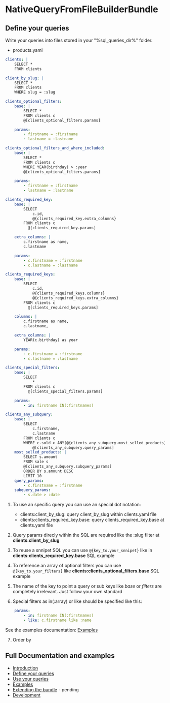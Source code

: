 NativeQueryFromFileBuilderBundle
================================

Define your queries
-------------------

Write your queries into files stored in your "%sql_queries_dir%" folder.

- products.yaml

```yaml
clients: |
    SELECT *
    FROM clients

client_by_slug: |
    SELECT *
    FROM clients
    WHERE slug = :slug

clients_optional_filters:
    base: |
        SELECT *
        FROM clients c
        @[clients_optional_filters.params]

    params:
        - firstname = :firstname
        - lastname = :lastname

clients_optional_filters_and_where_included:
    base: |
        SELECT *
        FROM clients c
        WHERE YEAR(birthday) > :year
        @[clients_optional_filters.params]

    params:
        - firstname = :firstname
        - lastname = :lastname

clients_required_key:
    base: |
        SELECT
            c.id,
            @{clients_required_key.extra_columns}
        FROM clients c
          @[clients_required_key.params]

    extra_columns: |
        c.firstname as name,
        c.lastname

    params:
        - c.firstname = :firstname
        - c.lastname = :lastname

clients_required_keys:
    base: |
        SELECT
            c.id,
            @{clients_required_keys.columns}
            @{clients_required_keys.extra_columns}
        FROM clients c
          @[clients_required_keys.params]

    columns: |
        c.firstname as name,
        c.lastname,

    extra_columns: |
        YEAR(c.birthday) as year

    params:
        - c.firstname = :firstname
        - c.lastname = :lastname

clients_special_filters:
    base: |
        SELECT
            *
        FROM clients c
          @[clients_special_filters.params]

    params:
        - in: firstname IN(:firstnames)

clients_any_subquery:
    base: |
        SELECT
            c.firstname,
            c.lastname
        FROM clients c
        WHERE c.sold > ANY(@{clients_any_subquery.most_selled_products})
            @[clients_any_subquery.query_params]
    most_selled_products: |
        SELECT s.amount
        FROM sale s
        @[clients_any_subquery.subquery_params]
        ORDER BY s.amount DESC
        LIMIT 10
    query_params:
        - c.firstname = :firstname
    subquery_params:
        - s.date > :date

```

1. To use an specific query you can use an special dot notation:

    - clients:client_by_slug: query client_by_slug within clients.yaml file
    - clients:clients_required_key.base: query clients_required_key.base at clients.yaml file

2. Query params direcly within the SQL are required like the :slug filter at **clients:client_by_slug**

3. To reuse a snnipet SQL you can use `@{key_to.your_snnipet}` 
like in **clients:clients_required_key.base** SQL example

4. To reference an array of optional filters you can use `@[key_to.your_filters]` 
like **clients:clients_optional_filters.base** SQL example

5. The name of the key to point a query or sub keys like *base* or *filters* are completely irrelevant. Just 
follow your own standard

6. Special filters as in(:array) or like should be specified like this:

```yaml
    params:
        - in: firstname IN(:firstnames)
        - like: c.firstname like :name 
```

See the examples documentation: [Examples](doc/examples.md)

7. Order by

Full Documentation and examples
-------------------------------

- [Introduction](/micayael/native-query-from-file-builder-bundle/blob/master/README.md)
- [Define your queries](/micayael/native-query-from-file-builder-bundle/blob/master/doc/defining_queries.md)
- [Use your queries](/micayael/native-query-from-file-builder-bundle/blob/master/doc/using_queries.md)
- [Examples](/micayael/native-query-from-file-builder-bundle/blob/master/doc/examples.md)
- [Extending the bundle](/micayael/native-query-from-file-builder-bundle/blob/master/doc/using_queries.md) - pending
- [Development](/micayael/native-query-from-file-builder-bundle/blob/master/doc/development.md)
